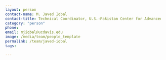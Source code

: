 ```yaml
---
layout: person
contact-name: M. Javed Iqbal
contact-title: Technical Coordinator, U.S.-Pakistan Center for Advanced Studies in Agriculture and Food Security
category: "person"
phone:
email: mjiqbal@ucdavis.edu
image: /media/team/people_template
permalink: /team/javed-iqbal
tags:

---
```

